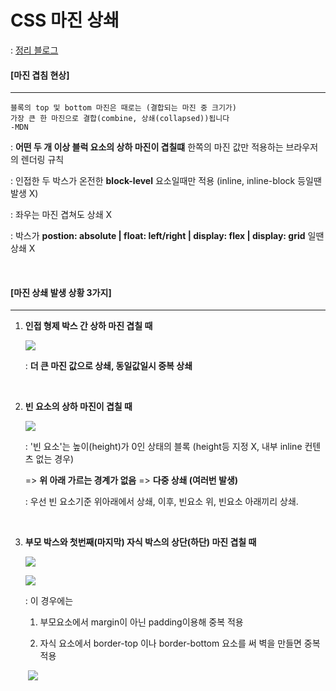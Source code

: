 # CSS 마진 상쇄

: [정리 블로그](https://velog.io/@raram2/CSS-%EB%A7%88%EC%A7%84-%EC%83%81%EC%87%84Margin-collapsing-%EC%9B%90%EB%A6%AC-%EC%99%84%EB%B2%BD-%EC%9D%B4%ED%95%B4#%EB%A7%88%EC%A7%84-%EC%83%81%EC%87%84-%EA%B7%9C%EC%B9%99-%EC%98%88%EC%99%B8](https://velog.io/@raram2/CSS-마진-상쇄Margin-collapsing-원리-완벽-이해#마진-상쇄-규칙-예외))

#### [마진 겹침 현상]

---

```
블록의 top 및 bottom 마진은 때로는 (결합되는 마진 중 크기가) 
가장 큰 한 마진으로 결합(combine, 상쇄(collapsed))됩니다
-MDN
```

: **어떤 두 개 이상 블럭 요소의 상하 마진이 겹칠떄** 한쪽의 마진 값만 적용하는 브라우저의 렌더링 규칙

: 인접한 두 박스가 온전한 **block-level** 요소일때만 적용 (inline, inline-block 등일땐 발생 X)

: 좌우는 마진 겹쳐도 상쇄 X

: 박스가 **postion: absolute | float: left/right | display: flex | display: grid** 일땐 상쇄 X

<br>

#### [마진 상쇄 발생 상황 3가지]

---

1. **인접 형제 박스 간 상하 마진 겹칠 때**

   ![](https://media.vlpt.us/post-images/raram2/97e16a40-121f-11ea-aaba-65695302c179/01-margin-collapsing-sibling-case.png)

   : **더 큰 마진 값으로 상쇄, 동일값일시 중복 상쇄**

   <br>

2. **빈 요소의 상하 마진이 겹칠 때**

   ![](https://media.vlpt.us/post-images/raram2/ffac75c0-121f-11ea-aaba-65695302c179/02-margin-collapsing-emptybox-case.png)

   : '빈 요소'는 높이(height)가 0인 상태의 블록 (height등 지정 X, 내부 inline 컨텐츠 없는 경우)

   => **위 아래 가르는 경계가 없음** => **다중 상쇄 (여러번 발생)**

   : 우선 빈 요소기준 위아래에서 상쇄, 이후, 빈요소 위, 빈요소 아래끼리 상쇄.

   <br>

3. **부모 박스와 첫번째(마지막) 자식 박스의 상단(하단) 마진 겹칠 때**

   ![](https://media.vlpt.us/post-images/raram2/3bc26dc0-1221-11ea-aaba-65695302c179/03-margin-collapsing-firstchild-case1.png)

   ![](https://media.vlpt.us/post-images/raram2/59ea9cf0-1221-11ea-aaba-65695302c179/06-margin-collapsing-lastchild-case.png)

   : 이 경우에는

     1) 부모요소에서 margin이 아닌 padding이용해 중복 적용

     2) 자식 요소에서 border-top 이나 border-bottom 요소를 써 벽을 만들면 중복 적용

   ​	![](https://media.vlpt.us/post-images/raram2/62855f30-1221-11ea-aaba-65695302c179/07-margin-collapsing-recomm-case.png)

